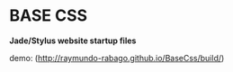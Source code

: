 # BASE CSS 

**Jade/Stylus website startup files**

demo:
(http://raymundo-rabago.github.io/BaseCss/build/)